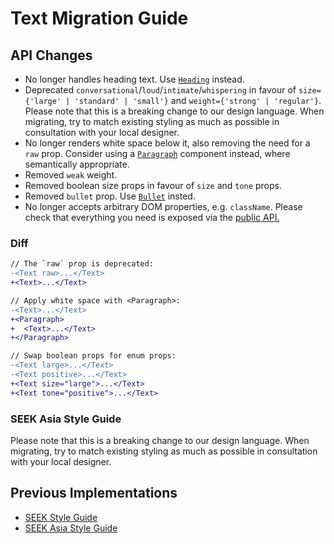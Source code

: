 # Text Migration Guide

## API Changes

- No longer handles heading text. Use [`Heading`](https://seek-oss.github.io/braid-design-system/components/Heading) instead.
- Deprecated `conversational`/`loud`/`intimate`/`whispering` in favour of `size={'large' | 'standard' | 'small'}` and `weight={'strong' | 'regular'}`. Please note that this is a breaking change to our design language. When migrating, try to match existing styling as much as possible in consultation with your local designer.
- No longer renders white space below it, also removing the need for a `raw` prop. Consider using a [`Paragraph`](https://seek-oss.github.io/braid-design-system/components/Paragraph) component instead, where semantically appropriate.
- Removed `weak` weight.
- Removed boolean size props in favour of `size` and `tone` props.
- Removed `bullet` prop. Use [`Bullet`](https://seek-oss.github.io/braid-design-system/components/Bullet) insted.
- No longer accepts arbitrary DOM properties, e.g. `className`. Please check that everything you need is exposed via the [public API.](https://seek-oss.github.io/braid-design-system/components/Text)

### Diff

```diff
// The `raw` prop is deprecated:
-<Text raw>...</Text>
+<Text>...</Text>

// Apply white space with <Paragraph>:
-<Text>...</Text>
+<Paragraph>
+  <Text>...</Text>
+</Paragraph>

// Swap boolean props for enum props:
-<Text large>...</Text>
-<Text positive>...</Text>
+<Text size="large">...</Text>
+<Text tone="positive">...</Text>
```

### SEEK Asia Style Guide

Please note that this is a breaking change to our design language. When migrating, try to match existing styling as much as possible in consultation with your local designer.

## Previous Implementations

- [SEEK Style Guide](https://seek-oss.github.io/seek-style-guide/text)
- [SEEK Asia Style Guide](https://seekinternational.github.io/seek-asia-style-guide/text)
